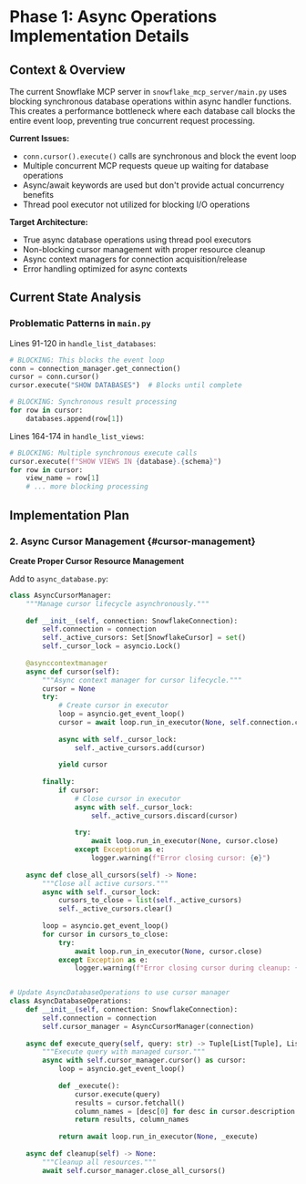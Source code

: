 # Phase 1: Async Operations Implementation Details

## Context & Overview

The current Snowflake MCP server in `snowflake_mcp_server/main.py` uses blocking synchronous database operations within async handler functions. This creates a performance bottleneck where each database call blocks the entire event loop, preventing true concurrent request processing.

**Current Issues:**
- `conn.cursor().execute()` calls are synchronous and block the event loop
- Multiple concurrent MCP requests queue up waiting for database operations
- Async/await keywords are used but don't provide actual concurrency benefits
- Thread pool executor not utilized for blocking I/O operations

**Target Architecture:**
- True async database operations using thread pool executors
- Non-blocking cursor management with proper resource cleanup
- Async context managers for connection acquisition/release
- Error handling optimized for async contexts

## Current State Analysis

### Problematic Patterns in `main.py`

Lines 91-120 in `handle_list_databases`:
```python
# BLOCKING: This blocks the event loop
conn = connection_manager.get_connection()
cursor = conn.cursor()
cursor.execute("SHOW DATABASES")  # Blocks until complete

# BLOCKING: Synchronous result processing
for row in cursor:
    databases.append(row[1])
```

Lines 164-174 in `handle_list_views`:
```python
# BLOCKING: Multiple synchronous execute calls
cursor.execute(f"SHOW VIEWS IN {database}.{schema}")
for row in cursor:
    view_name = row[1]
    # ... more blocking processing
```

## Implementation Plan

### 2. Async Cursor Management {#cursor-management}

**Create Proper Cursor Resource Management**

Add to `async_database.py`:

```python
class AsyncCursorManager:
    """Manage cursor lifecycle asynchronously."""
    
    def __init__(self, connection: SnowflakeConnection):
        self.connection = connection
        self._active_cursors: Set[SnowflakeCursor] = set()
        self._cursor_lock = asyncio.Lock()
    
    @asynccontextmanager
    async def cursor(self):
        """Async context manager for cursor lifecycle."""
        cursor = None
        try:
            # Create cursor in executor
            loop = asyncio.get_event_loop()
            cursor = await loop.run_in_executor(None, self.connection.cursor)
            
            async with self._cursor_lock:
                self._active_cursors.add(cursor)
            
            yield cursor
            
        finally:
            if cursor:
                # Close cursor in executor
                async with self._cursor_lock:
                    self._active_cursors.discard(cursor)
                
                try:
                    await loop.run_in_executor(None, cursor.close)
                except Exception as e:
                    logger.warning(f"Error closing cursor: {e}")
    
    async def close_all_cursors(self) -> None:
        """Close all active cursors."""
        async with self._cursor_lock:
            cursors_to_close = list(self._active_cursors)
            self._active_cursors.clear()
        
        loop = asyncio.get_event_loop()
        for cursor in cursors_to_close:
            try:
                await loop.run_in_executor(None, cursor.close)
            except Exception as e:
                logger.warning(f"Error closing cursor during cleanup: {e}")


# Update AsyncDatabaseOperations to use cursor manager
class AsyncDatabaseOperations:
    def __init__(self, connection: SnowflakeConnection):
        self.connection = connection
        self.cursor_manager = AsyncCursorManager(connection)
    
    async def execute_query(self, query: str) -> Tuple[List[Tuple], List[str]]:
        """Execute query with managed cursor."""
        async with self.cursor_manager.cursor() as cursor:
            loop = asyncio.get_event_loop()
            
            def _execute():
                cursor.execute(query)
                results = cursor.fetchall()
                column_names = [desc[0] for desc in cursor.description or []]
                return results, column_names
            
            return await loop.run_in_executor(None, _execute)
    
    async def cleanup(self) -> None:
        """Cleanup all resources."""
        await self.cursor_manager.close_all_cursors()
```

